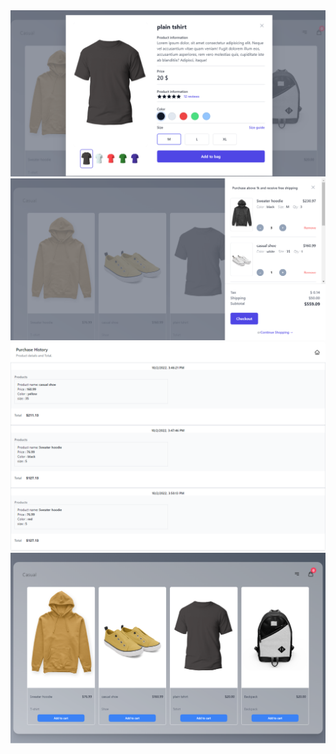 <div align="center">
<img src="./screenshots/screenshot-1.png">
<img src="./screenshots/screenshot-2.png">
<img src="./screenshots/screenshot-3.png">
<img src="./screenshots/screenshot-4.png">

</div>